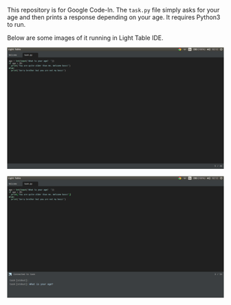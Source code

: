 This repository is for Google Code-In. The ```task.py``` file simply asks for your age and then prints a response depending on your age. It requires Python3 to run.

Below are some images of it running in Light Table IDE.

![Light Table](/images/screen1.png)

![Light Table](/images/screen2.png)
